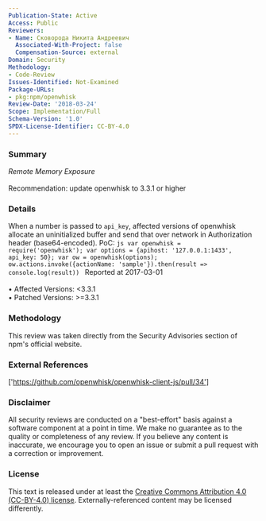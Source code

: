 ```yaml
---
Publication-State: Active
Access: Public
Reviewers:
- Name: Сковорода Никита Андреевич
  Associated-With-Project: false
  Compensation-Source: external
Domain: Security
Methodology:
- Code-Review
Issues-Identified: Not-Examined
Package-URLs:
- pkg:npm/openwhisk
Review-Date: '2018-03-24'
Scope: Implementation/Full
Schema-Version: '1.0'
SPDX-License-Identifier: CC-BY-4.0
---
```

### Summary
*Remote Memory Exposure*<br><br>Recommendation: update openwhisk to 3.3.1 or higher
### Details
When a number is passed to `api_key`, affected versions of openwhisk allocate an uninitialized buffer and send that over network in Authorization header (base64-encoded). PoC: ```js var openwhisk = require('openwhisk'); var options = {apihost: '127.0.0.1:1433', api_key: 50}; var ow = openwhisk(options); ow.actions.invoke({actionName: 'sample'}).then(result => console.log(result)) ```  Reported at 2017-03-01
<br><br>• Affected Versions: <3.3.1
<br>• Patched Versions: >=3.3.1
### Methodology
This review was taken directly from the Security Advisories section of npm's official website.
### External References
['https://github.com/openwhisk/openwhisk-client-js/pull/34']
### Disclaimer
All security reviews are conducted on a "best-effort" basis against a software component at a point in time. We make no guarantee as to the quality or completeness of any review. If you believe any content is inaccurate, we encourage you to open an issue or submit a pull request with a correction or improvement.
### License
This text is released under at least the [Creative Commons Attribution 4.0 (CC-BY-4.0) license](https://creativecommons.org/licenses/by/4.0/legalcode.txt). Externally-referenced content may be licensed differently.
